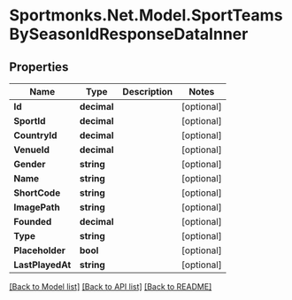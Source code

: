 # Sportmonks.Net.Model.SportTeamsBySeasonIdResponseDataInner

## Properties

Name | Type | Description | Notes
------------ | ------------- | ------------- | -------------
**Id** | **decimal** |  | [optional] 
**SportId** | **decimal** |  | [optional] 
**CountryId** | **decimal** |  | [optional] 
**VenueId** | **decimal** |  | [optional] 
**Gender** | **string** |  | [optional] 
**Name** | **string** |  | [optional] 
**ShortCode** | **string** |  | [optional] 
**ImagePath** | **string** |  | [optional] 
**Founded** | **decimal** |  | [optional] 
**Type** | **string** |  | [optional] 
**Placeholder** | **bool** |  | [optional] 
**LastPlayedAt** | **string** |  | [optional] 

[[Back to Model list]](../README.md#documentation-for-models) [[Back to API list]](../README.md#documentation-for-api-endpoints) [[Back to README]](../README.md)

